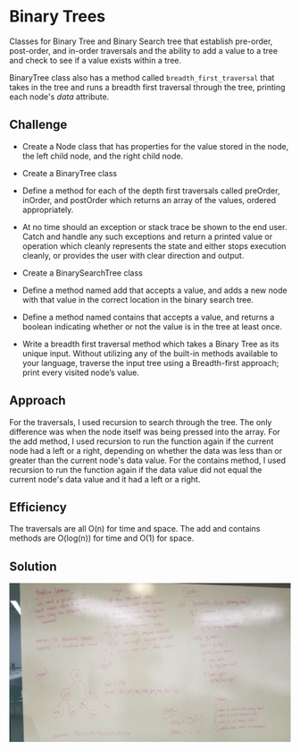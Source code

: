 # Binary Trees
Classes for Binary Tree and Binary Search tree that establish pre-order, post-order, and in-order traversals and the ability to add a value to a tree and check to see if a value exists within a tree.

BinaryTree class also has a method called `breadth_first_traversal` that takes in the tree and runs a breadth first traversal through the tree, printing each node's *data* attribute.

## Challenge
- Create a Node class that has properties for the value stored in the node, the left child node, and the right child node.
- Create a BinaryTree class
- Define a method for each of the depth first traversals called preOrder, inOrder, and postOrder which returns an array of the values, ordered appropriately.
- At no time should an exception or stack trace be shown to the end user. Catch and handle any such exceptions and return a printed value or operation which cleanly represents the state and either stops execution cleanly, or provides the user with clear direction and output.

- Create a BinarySearchTree class
- Define a method named add that accepts a value, and adds a new node with that value in the correct location in the binary search tree.
- Define a method named contains that accepts a value, and returns a boolean indicating whether or not the value is in the tree at least once.

- Write a breadth first traversal method which takes a Binary Tree as its unique input. Without utilizing any of the built-in methods available to your language, traverse the input tree using a Breadth-first approach; print every visited node’s value.

## Approach
For the traversals, I used recursion to search through the tree. The only difference was when the node itself was being pressed into the array.
For the add method, I used recursion to run the function again if the current node had a left or a right, depending on whether the data was less than or greater than the current node's data value.
For the contains method, I used recursion to run the function again if the data value did not equal the current node's data value and it had a left or a right. 

## Efficiency
The traversals are all O(n) for time and space.
The add and contains methods are O(log(n)) for time and O(1) for space.

## Solution
![breadth_first_traversal image](../assets/breadth_first_traversal.jpg)
